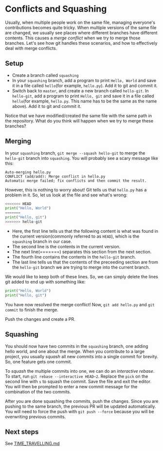 # Conflicts and Squashing

Usually, when multiple people work on the same file, managing everyone's contributions becomes quite tricky. When multiple versions of the same file are changed, we usually see places where different branches have different contents. This causes a *merge conflict* when we try to merge those branches. Let's see how git handles these scenarios, and how to effectively deal with merge conflicts. 

## Setup

- Create a branch called `squashing`
- In your `squashing` branch, add a program to print `Hello, World` and save it in a file called `hello`(for example, `hello.py`). Add it to git and commit it.
- Switch back to `master`, and create a new branch called `hello-git`. In `hello-git`, add a program to print `Hello, git` and save it in a file called `hello`(for example, `hello.py`. This name has to be the same as the name above). Add it to git and commit it.

Notice that we have modified/created the same file with the same path in the repository. What do you think will happen when we try to merge these branches?

## Merging

In your `squashing` branch, `git merge --squash hello-git` to merge the `hello-git` branch into `squashing`.  You will probably see a scary message like this:

```
Auto-merging hello.py
CONFLICT (add/add): Merge conflict in hello.py
Automatic merge failed; fix conflicts and then commit the result.
```

However, this is nothing to worry about! Git tells us that `hello.py` has a problem in it. So, let us look at the file and see what's wrong:

```python
<<<<<<< HEAD
print("Hello, World")
=======
print("Hello, git")
>>>>>>> hello-git
```

- Here, the first line tells us that the following content is what was found in the current version(commonly referred to as `HEAD`), which is the `squashing` branch in our case.
- The second line is the contents in the current version.
- The next line(=======) separates this section from the next section.
- The fourth line contains the contents in the `hello-git` branch.
- The last line tells us that the contents of the preceeding section are from the `hello-git` branch we are trying to merge into the current branch.

We would like to keep both of these lines. So, we can simply delete the lines git added to end up with something like:

```python
print("Hello, World")
print("Hello, git")
```

You have now resolved the merge conflict! Now, `git add hello.py` and `git commit` to finish the merge.

Push the changes and create a PR.

## Squashing

You should now have two commits in the `squashing` branch, one adding hello world, and one about the merge. When you contribute to a large project, you usually *squash* all new commits into a single commit for brevity. So, one feature gets one commit.

To *squash* the multiple commits into one, we can do an *interactive rebase*. To start, run `git rebase --interactive HEAD~2`. Replace the `pick` on the second line with `s` to squash the commit. Save the file and exit the editor. You will then be prompted to enter a new commit message for the combination of the two commits.

After you are done squashing the commits, push the changes. Since you are pushing to the same branch, the previous PR will be updated automatically. You will need to force the push with `git push --force` because you will be overwriting previous commits.

## Next steps

See [TIME_TRAVELLING.md](TIME_TRAVELLING.md)
